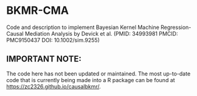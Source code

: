# BKMR-CMA
Code and description to implement Bayesian Kernel Machine Regression-Causal Mediation Analysis by Devick et al. (PMID: 34993981 PMCID: PMC9150437 DOI: 10.1002/sim.9255)

## IMPORTANT NOTE: 
The code here has not been updated or maintained. The most up-to-date code that is currently being made into a R package can be found at https://zc2326.github.io/causalbkmr/. 

